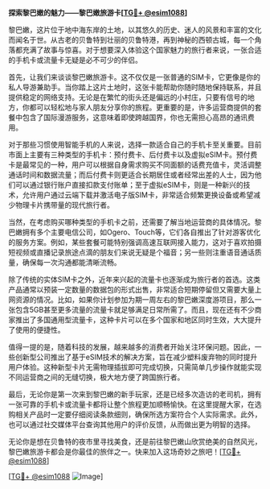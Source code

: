 **探索黎巴嫩的魅力——黎巴嫩旅游卡[[TG💪+ @esim1088](https://t.me/s/esim1088)]**

黎巴嫩，这片位于地中海东岸的土地，以其悠久的历史、迷人的风景和丰富的文化而闻名于世。从古老的贝鲁特到壮丽的贝鲁特港，再到神秘的西顿古城，每一个角落都充满了故事与惊喜。对于想要深入体验这个国家魅力的旅行者来说，一张合适的手机卡或流量卡无疑是必不可少的伴侣。

首先，让我们来谈谈黎巴嫩旅游卡。这不仅仅是一张普通的SIM卡，它更像是你的私人导游兼助手。当你踏上这片土地时，这张卡能帮助你随时随地保持联系，并且提供稳定的网络支持。无论是在繁忙的街头还是偏远的小村庄，只要有信号的地方，你都可以轻松地与家人朋友分享你的旅程。更重要的是，许多运营商提供的套餐中包含了国际漫游服务，这意味着即使跨越国界，你也无需担心高昂的通讯费用。

对于那些习惯使用智能手机的人来说，选择一款适合自己的手机卡至关重要。目前市面上主要有三种类型的手机卡：预付费卡、后付费卡以及虚拟eSIM卡。预付费卡是最常见的一种，用户可以根据自身需求购买不同面额的话费充值卡，灵活调整通话时间和数据流量；而后付费卡则更适合长期居住或者经常出差的人士，因为他们可以通过银行账户直接扣款支付账单；至于虚拟eSIM卡，则是一种新兴的技术，允许用户通过云端下载并激活电子版SIM卡，非常适合频繁更换设备或希望减少物理卡片携带量的现代旅行者。

当然，在考虑购买哪种类型的手机卡之前，还需要了解当地运营商的具体情况。黎巴嫩拥有多个主要电信公司，如Ogero、Touch等，它们各自推出了针对游客优化的服务方案。例如，某些套餐可能特别强调高速互联网接入能力，这对于喜欢拍摄短视频或直播记录旅途点滴的朋友们来说无疑是个福音；另一些则注重语音通话质量，确保每一次沟通都能清晰流畅。

除了传统的实体SIM卡之外，近年来兴起的流量卡也逐渐成为旅行者的首选。这类产品通常以预装一定数量的数据包的形式出售，非常适合短期停留但又需要大量上网资源的情况。比如，如果你计划参加为期一周左右的黎巴嫩深度游项目，那么一张包含5GB甚至更多流量的流量卡就足够满足日常所需了。而且，现在还有不少商家推出了多国通用型流量卡，这种卡片可以在多个国家和地区同时生效，大大提升了使用的便捷性。

值得一提的是，随着科技的发展，越来越多的消费者开始关注环保问题。因此，一些创新型公司推出了基于eSIM技术的解决方案，旨在减少塑料废弃物的同时提升用户体验。这种新型卡片无需物理插拔即可完成切换，只需简单几步操作就能实现不同运营商之间的无缝切换，极大地方便了跨国旅行者。

最后，无论你是第一次来到黎巴嫩的新手玩家，还是已经多次造访的老司机，拥有一张可靠的手机卡或流量卡都将让整个旅程更加顺畅愉快。在这里提醒大家，在选购相关产品时一定要仔细阅读条款细则，确保所选方案符合个人实际需求。此外，也可以通过社交媒体平台查询其他用户的评价反馈，从而做出更为明智的选择。

无论你是想在贝鲁特的夜市里寻找美食，还是前往黎巴嫩山欣赏绝美的自然风光，黎巴嫩旅游卡都会是你最佳的旅伴之一。快来加入这场奇妙之旅吧！[[TG💪+ @esim1088](https://t.me/s/esim1088)]

[[TG💪+ @esim1088](https://t.me/s/esim1088) ![Image](https://i.postimg.cc/4NQfJmqS/Snipaste-2025-05-13-00-14-12.png)]